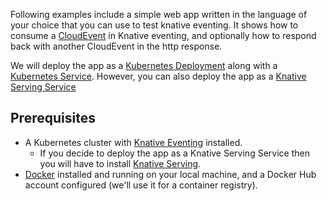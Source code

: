 Following examples include a simple web app written in the language of your choice that you can use to test knative eventing. It shows how to consume a [CloudEvent](https://cloudevents.io/) in Knative eventing, and optionally how to respond back with another CloudEvent in the http response.

We will deploy the app as a [Kubernetes Deployment](https://kubernetes.io/docs/concepts/workloads/controllers/deployment/) along with a [Kubernetes Service](https://kubernetes.io/docs/concepts/services-networking/service/). However, you can also deploy the app as a [Knative Serving Service](../../../../serving/README.md)

## Prerequisites

- A Kubernetes cluster with [Knative Eventing](../../getting-started.md#installing-knative-eventing) installed.
  - If you decide to deploy the app as a Knative Serving Service then you will have to install [Knative Serving](../../../install/README.md).
- [Docker](https://www.docker.com) installed and running on your local machine,
  and a Docker Hub account configured (we'll use it for a container registry).
